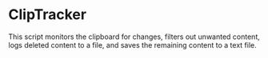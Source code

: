 # ClipTracker
This script monitors the clipboard for changes, filters out unwanted content, logs deleted content to a file, and saves the remaining content to a text file.
